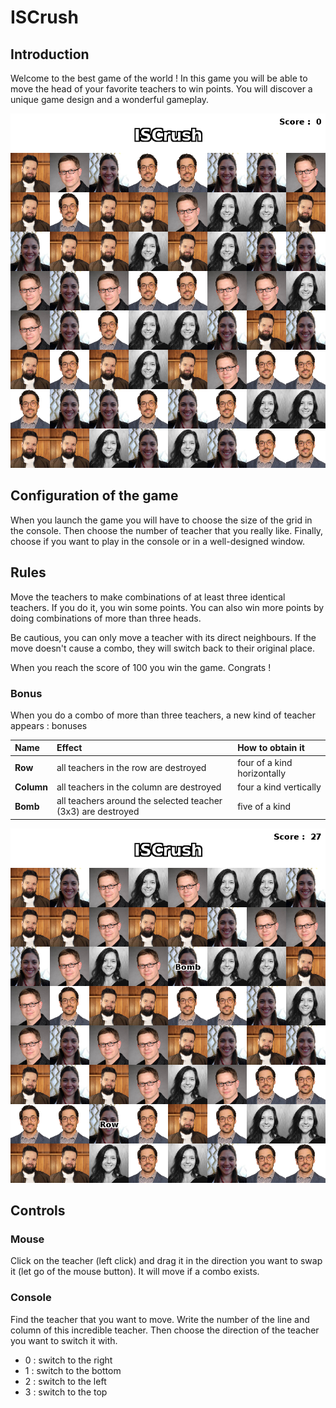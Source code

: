 # ISCrush

## Introduction
Welcome to the best game of the world ! In this game you will be able 
to move the head of your favorite teachers to win points. You will discover a
unique game design and a wonderful gameplay.

![screenshot_1.png](images/screenshot_1.png)


## Configuration of the game
When you launch the game you will have to choose the size of the grid in the console. Then choose the number 
of teacher that you really like. Finally, choose if you want to play in the console or in 
a well-designed window.

## Rules 
Move the teachers to make combinations of at least three identical teachers. If you do it, you win some points. 
You can also win more points by doing combinations of more than three heads.

Be cautious, you can only move a teacher with its direct neighbours. If the move doesn't cause a combo, they will 
switch back to their original place.

When you reach the score of 100 you win the game. Congrats !

### Bonus
When you do a combo of more than three teachers, a new kind of teacher appears : bonuses

| Name       | Effect                                                        | How to obtain it             |
|:-----------|:--------------------------------------------------------------|:-----------------------------|
| **Row**    | all teachers in the row are destroyed                         | four of a kind horizontally  |
| **Column** | all teachers in the column are destroyed                      | four a kind vertically       |
| **Bomb**   | all teachers around the selected teacher (3x3) are destroyed  | five of a kind               |

![screenshot_1.png](images/screenshot_2.png)

## Controls
### Mouse
Click on the teacher (left click) and drag it in the direction you want to swap it (let go of the mouse button).
It will move if a combo exists.

### Console
Find the teacher that you want to move. Write the number of the line and column of this incredible teacher. Then
choose the direction of the teacher you want to switch it with. 
- 0 : switch to the right
- 1 : switch to the bottom
- 2 : switch to the left
- 3 : switch to the top
